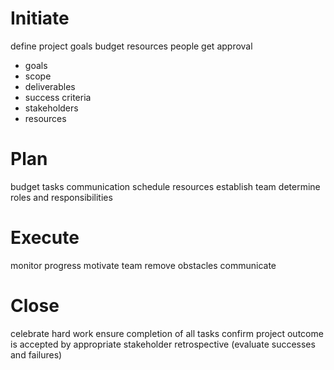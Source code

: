# Initiate

define project goals
budget
resources
people
get approval

- goals
- scope
- deliverables
- success criteria
- stakeholders
- resources

# Plan

budget
tasks
communication
schedule
resources
establish team
determine roles and responsibilities

# Execute

monitor progress
motivate team
remove obstacles
communicate
# Close

celebrate hard work
ensure completion of all tasks
confirm project outcome is accepted by appropriate stakeholder
retrospective (evaluate successes and failures)
